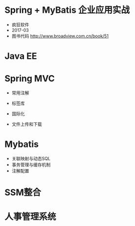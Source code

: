 # Spring + MyBatis 企业应用实战

- 疯狂软件
- 2017-03
- 图书代码 <http://www.broadview.com.cn/book/51>

# Java EE

# Spring MVC

- 常用注解

- 标签库

- 国际化

- 文件上传和下载

# Mybatis

- 关联映射与动态SQL
- 事务管理与缓存机制
- 注解配置

# SSM整合

# 人事管理系统
